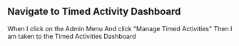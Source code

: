 ## Navigate to Timed Activity Dashboard

When I click on the Admin Menu
And click "Manage Timed Activities"
Then I am taken to the Timed Activities Dashboard